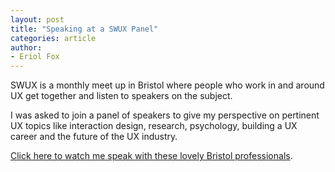 ```yaml
---
layout: post
title: "Speaking at a SWUX Panel"
categories: article
author:
- Eriol Fox
---
```


SWUX is a monthly meet up in Bristol where people who work in and around UX get together and listen to speakers on the subject.

I was asked to join a panel of speakers to give my perspective on pertinent UX topics like interaction design, research, psychology, building a UX career and the future of the UX industry.

[Click here to watch me speak with these lovely Bristol professionals](https://www.youtube.com/watch?v=5A4wWd8c88M).